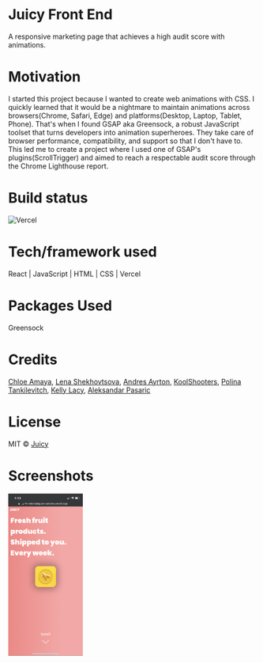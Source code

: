 # Juicy Front End
A responsive marketing page that achieves a high audit score with animations.
# Motivation
I started this project because I wanted to create web animations with CSS. I quickly learned that it would be a nightmare to maintain animations across browsers(Chrome, Safari, Edge) and platforms(Desktop, Laptop, Tablet, Phone). That's when I found GSAP aka Greensock, a robust JavaScript toolset that turns developers into animation superheroes. They take care of browser performance, compatibility, and support so that I don't have to. This led me to create a project where I used one of GSAP's plugins(ScrollTrigger) and aimed to reach a respectable audit score through the Chrome Lighthouse report. 
# Build status
![Vercel](https://therealsujitk-vercel-badge.vercel.app/?app=vercel.com/erikrodriguez-webdev/juicy-fe&root=/juicy)
# Tech/framework used
React | JavaScript | HTML | CSS | Vercel
# Packages Used
Greensock
# Credits
[Chloe Amaya](https://www.pexels.com/@chloe-amaya-1047565), [Lena Shekhovtsova](https://www.pexels.com/@lena-shekhovtsova-827912), [Andres Ayrton](https://www.pexels.com/@andres-ayrton), [KoolShooters](https://www.pexels.com/@kool-shooters), [Polina Tankilevitch](https://www.pexels.com/@polina-tankilevitch), [Kelly Lacy](https://www.pexels.com/@kelly-lacy-1179532), [Aleksandar Pasaric](https://www.pexels.com/@apasaric)
# License
MIT © [Juicy](https://juicy-fe-erikrodriguez-webdev.vercel.app/)
# Screenshots
<img src="https://github.com/ErikRodriguez-webdev/juicy-fe/blob/main/juicy/src/assets/images/app_screenshot.PNG" height="40%" width="30%">

